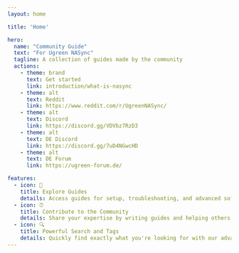 ```yaml
---
layout: home

title: 'Home'

hero:
  name: "Community Guide"
  text: "For Ugreen NASync"
  tagline: A collection of guides made by the community
  actions:
    - theme: brand
      text: Get started
      link: introduction/what-is-nasync
    - theme: alt
      text: Reddit
      link: https://www.reddit.com/r/UgreenNASync/
    - theme: alt
      text: Discord
      link: https://discord.gg/VDVbz7RzD3
    - theme: alt
      text: DE Discord
      link: https://discord.gg/7uD4NGwcHD
    - theme: alt
      text: DE Forum
      link: https://ugreen-forum.de/

features:
  - icon: 📖
    title: Explore Guides
    details: Access guides for setup, troubleshooting, and advanced software and hardware customizations.
  - icon: ⏰
    title: Contribute to the Community
    details: Share your expertise by writing guides and helping others.
  - icon: 🔍  
    title: Powerful Search and Tags
    details: Quickly find exactly what you're looking for with our advanced search system. 
---
```

